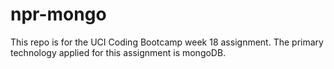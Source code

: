 # npr-mongo
This repo is for the UCI Coding Bootcamp week 18 assignment. The primary technology applied for this assignment is mongoDB.